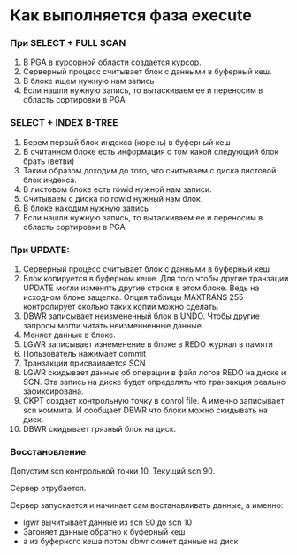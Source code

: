 # Как выполняется фаза execute



### При SELECT + FULL SCAN
  1. В PGA в курсорной области создается курсор.
  2. Серверный процесс считывает блок с данными в буферный кеш.
  3. В блоке ищем нужную нам запись
  4. Если нашли нужную запись, то вытаскиваем ее и переносим в область сортировки в PGA
  
  
### SELECT + INDEX B-TREE
  1. Берем первый блок индекса (корень) в буферный кеш
  2. В считанном блоке есть информация о том какой следующий блок брать (ветви)
  3. Таким образом доходим до того, что считываем с диска листовой блок индекса.
  4. В листовом блоке есть rowid нужной нам записи.
  5. Считываем с диска по rowid нужный нам блок. 
  6. В блоке находим нужную запись
  7. Если нашли нужную запись, то вытаскиваем ее и переносим в область сортировки в PGA

### При UPDATE: 
  1. Серверный процесс считывает блок с данными в буферный кеш
  2. Блок копируется в буферном кеше. Для того чтобы другие транзации UPDATE могли изменять другие строки в этом блоке. Ведь на исходном блоке защелка. Опция таблицы MAXTRANS 255 контролирует сколько таких копий можно сделать.
  2. DBWR записывает неизмененный блок в UNDO. Чтобы другие запросы могли читать неизменненные данные. 
  3. Меняет данные в блоке.
  4. LGWR записывает изнеменение в блоке в REDO журнал в памяти
  5. Пользователь нажимает commit
  6. Транзакции присваивается SCN
  7. LGWR скидывает данные об операции в файл логов REDO на диске и SCN. Эта запись на диске будет определять что транзакция реально зафиксирована.
  8. CKPT создает контрольную точку в conrol file. А именно записывает scn коммита. И сообщает DBWR что блоки можно скидывать на диск. 
  9. DBWR скидывает грязный блок на диск.
  

### Восстановление
Допустим scn контрольной точки 10. 
Текущий scn 90.

Сервер отрубается.

Сервер запускается и начинает сам востанавливать данные, а именно:
  - lgwr вычитывает данные из scn 90 до scn 10
  - Загоняет данные обратно к буферный кеш
  - а из буферного кеша потом dbwr скинет данные на диск